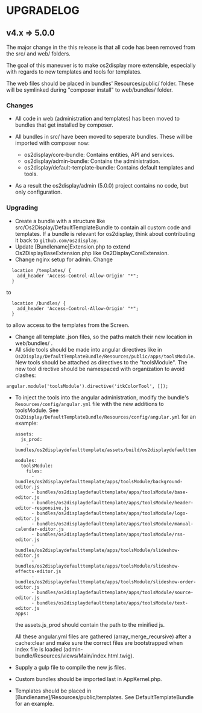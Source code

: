 # UPGRADELOG

## v4.x => 5.0.0

The major change in the this release is that all code has been removed from the
src/ and web/ folders.

The goal of this maneuver is to make os2display more extensible, especially with
regards to new templates and tools for templates.

The web files should be placed in bundles' Resources/public/ folder. These will
be symlinked during "composer install" to web/bundles/ folder.

### Changes

* All code in web (administration and templates) has been moved to bundles that
  get installed by composer.
* All bundles in src/ have been moved to seperate bundles. These will be imported
  with composer now:

  - os2display/core-bundle: Contains entities, API and services.
  - os2display/admin-bundle: Contains the administration.
  - os2display/default-template-bundle: Contains default templates and tools.

* As a result the os2display/admin (5.0.0) project contains no code, but only
  configuration.

### Upgrading

* Create a bundle with a structure like src/Os2Display/DefaultTemplateBundle
  to contain all custom code and templates. If a bundle is relevant for
  os2display, think about contributing it back to `github.com/os2display`.
* Update [Bundlename]Extension.php to extend Os2DisplayBaseExtension.php like
  Os2DisplayCoreExtension.
* Change nginx setup for admin. Change

```
  location /templates/ {
    add_header 'Access-Control-Allow-Origin' "*";
  }
```

to

```
  location /bundles/ {
    add_header 'Access-Control-Allow-Origin' "*";
  }
```

to allow access to the templates from the Screen.

* Change all template .json files, so the paths match their new location in web/bundles/ .
* All slide tools should be made into angular directives like in 
  `Os2Display/DefaultTemplateBundle/Resources/public/apps/toolsModule`.
  New tools should be attached as directives to the "toolsModule". The new tool
  directive should be namespaced with organization to avoid clashes:

```
angular.module('toolsModule').directive('itkColorTool', []);
```

* To inject the tools into the angular administration, modify the bundle's 
  `Resources/config/angular.yml` file with the new additions to toolsModule. 
  See `Os2Display/DefaultTemplateBundle/Resources/config/angular.yml`
  for an example:
  
  ``` 
  assets:
    js_prod:
      - bundles/os2displaydefaulttemplate/assets/build/os2displaydefaulttemplate.min.js
  
  modules:
    toolsModule:
      files:
        - bundles/os2displaydefaulttemplate/apps/toolsModule/background-editor.js
        - bundles/os2displaydefaulttemplate/apps/toolsModule/base-editor.js
        - bundles/os2displaydefaulttemplate/apps/toolsModule/header-editor-responsive.js
        - bundles/os2displaydefaulttemplate/apps/toolsModule/logo-editor.js
        - bundles/os2displaydefaulttemplate/apps/toolsModule/manual-calendar-editor.js
        - bundles/os2displaydefaulttemplate/apps/toolsModule/rss-editor.js
        - bundles/os2displaydefaulttemplate/apps/toolsModule/slideshow-editor.js
        - bundles/os2displaydefaulttemplate/apps/toolsModule/slideshow-effects-editor.js
        - bundles/os2displaydefaulttemplate/apps/toolsModule/slideshow-order-editor.js
        - bundles/os2displaydefaulttemplate/apps/toolsModule/source-editor.js
        - bundles/os2displaydefaulttemplate/apps/toolsModule/text-editor.js
  apps:
  ```
  the assets.js_prod should contain the path to the minified js.
  
  All these angular.yml files are gathered (array_merge_recursive) after a 
  cache:clear and make sure the correct files are bootstrapped when index file
  is loaded (admin-bundle/Resources/views/Main/index.html.twig).
  
* Supply a gulp file to compile the new js files.
* Custom bundles should be imported last in AppKernel.php.
* Templates should be placed in [Bundlename]/Resources/public/templates. See
  DefaultTemplateBundle for an example.
